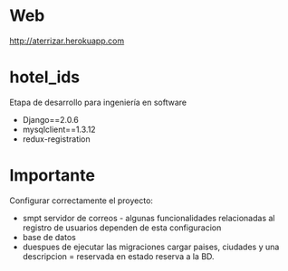 # Web
http://aterrizar.herokuapp.com
# hotel_ids
Etapa de desarrollo para ingeniería en software

- Django==2.0.6
- mysqlclient==1.3.12
- redux-registration

# Importante

Configurar correctamente el proyecto:

- smpt servidor de correos - algunas funcionalidades relacionadas al registro de usuarios dependen de esta configuracion
- base de datos
- duespues de ejecutar las migraciones cargar paises, ciudades y una descripcion = reservada en estado reserva a la BD.
